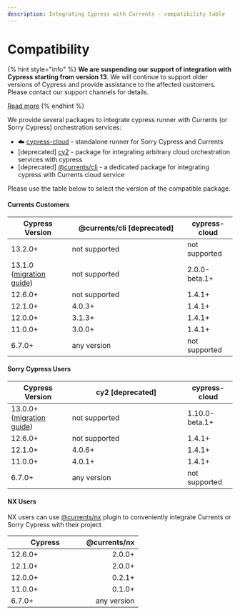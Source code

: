 ```yaml
---
description: Integrating Cypress with Currents - compatibility table
---
```


# Compatibility

{% hint style="info" %}
**We are suspending our support of integration with Cypress starting from version 13**. We will continue to support older versions of Cypress and provide assistance to the affected customers. Please contact our support channels for details.

[Read more](https://currents.dev/posts/v13-blocking)
{% endhint %}

We provide several packages to integrate cypress runner with Currents (or Sorry Cypress) orchestration services:

* ☁️ [cypress-cloud](https://github.com/currents-dev/cypress-cloud) - standalone runner for Sorry Cypress and Currents
* \[deprecated] [cy2](https://github.com/sorry-cypress/cy2) -  package for integrating arbitrary cloud orchestration services with cypress
* \[deprecated] [@currents/cli](https://www.npmjs.com/package/@currents/cli) - a dedicated package for integrating cypress with Currents cloud service

Please use the table below to select the version of the compatible package.

#### Currents Customers

<table><thead><tr><th>Cypress Version</th><th width="242.33333333333331">@currents/cli [deprecated]</th><th>cypress-cloud</th></tr></thead><tbody><tr><td>13.2.0+</td><td>not supported</td><td>not supported</td></tr><tr><td>13.1.0 (<a href="cypress-cloud/migration-to-cypress-13.md">migration guide</a>)</td><td>not supported</td><td>2.0.0-beta.1+</td></tr><tr><td>12.6.0+</td><td>not supported</td><td>1.4.1+</td></tr><tr><td>12.1.0+</td><td>4.0.3+</td><td>1.4.1+</td></tr><tr><td>12.0.0+</td><td>3.1.3+</td><td>1.4.1+</td></tr><tr><td>11.0.0+</td><td>3.0.0+</td><td>1.4.1+</td></tr><tr><td>6.7.0+</td><td>any version</td><td>not supported</td></tr></tbody></table>

#### Sorry Cypress Users

<table><thead><tr><th>Cypress Version</th><th width="242.33333333333331">cy2 [deprecated]</th><th>cypress-cloud</th></tr></thead><tbody><tr><td>13.0.0+  (<a href="cypress-cloud/migration-to-cypress-13.md">migration guide</a>)</td><td>not supported</td><td>1.10.0-beta.1+</td></tr><tr><td>12.6.0+</td><td>not supported</td><td>1.4.1+</td></tr><tr><td>12.1.0+</td><td>4.0.6+</td><td>1.4.1+</td></tr><tr><td>11.0.0+</td><td>4.0.1+</td><td>1.4.1+</td></tr><tr><td>6.7.0+</td><td>any version</td><td>not supported</td></tr></tbody></table>

#### **NX Users**

NX users can use [@currents/nx](https://www.npmjs.com/package/@currents/nx) plugin to conveniently integrate Currents or Sorry Cypress with their project&#x20;

<table><thead><tr><th width="152.5">Cypress</th><th align="right">@currents/nx</th></tr></thead><tbody><tr><td>12.6.0+</td><td align="right">2.0.0+</td></tr><tr><td>12.1.0+</td><td align="right">2.0.0+</td></tr><tr><td>12.0.0+</td><td align="right">0.2.1+</td></tr><tr><td>11.0.0+</td><td align="right">0.1.0+</td></tr><tr><td>6.7.0+</td><td align="right">any version</td></tr></tbody></table>
